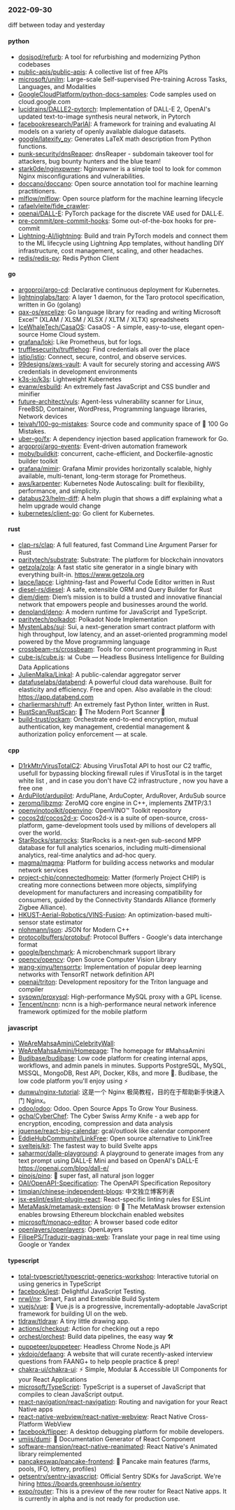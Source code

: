 ### 2022-09-30
diff between today and yesterday

#### python
* [dosisod/refurb](https://github.com/dosisod/refurb): A tool for refurbishing and modernizing Python codebases
* [public-apis/public-apis](https://github.com/public-apis/public-apis): A collective list of free APIs
* [microsoft/unilm](https://github.com/microsoft/unilm): Large-scale Self-supervised Pre-training Across Tasks, Languages, and Modalities
* [GoogleCloudPlatform/python-docs-samples](https://github.com/GoogleCloudPlatform/python-docs-samples): Code samples used on cloud.google.com
* [lucidrains/DALLE2-pytorch](https://github.com/lucidrains/DALLE2-pytorch): Implementation of DALL-E 2, OpenAI's updated text-to-image synthesis neural network, in Pytorch
* [facebookresearch/ParlAI](https://github.com/facebookresearch/ParlAI): A framework for training and evaluating AI models on a variety of openly available dialogue datasets.
* [google/latexify_py](https://github.com/google/latexify_py): Generates LaTeX math description from Python functions.
* [punk-security/dnsReaper](https://github.com/punk-security/dnsReaper): dnsReaper - subdomain takeover tool for attackers, bug bounty hunters and the blue team!
* [stark0de/nginxpwner](https://github.com/stark0de/nginxpwner): Nginxpwner is a simple tool to look for common Nginx misconfigurations and vulnerabilities.
* [doccano/doccano](https://github.com/doccano/doccano): Open source annotation tool for machine learning practitioners.
* [mlflow/mlflow](https://github.com/mlflow/mlflow): Open source platform for the machine learning lifecycle
* [rafaelvleite/fide_crawler](https://github.com/rafaelvleite/fide_crawler): 
* [openai/DALL-E](https://github.com/openai/DALL-E): PyTorch package for the discrete VAE used for DALL·E.
* [pre-commit/pre-commit-hooks](https://github.com/pre-commit/pre-commit-hooks): Some out-of-the-box hooks for pre-commit
* [Lightning-AI/lightning](https://github.com/Lightning-AI/lightning): Build and train PyTorch models and connect them to the ML lifecycle using Lightning App templates, without handling DIY infrastructure, cost management, scaling, and other headaches.
* [redis/redis-py](https://github.com/redis/redis-py): Redis Python Client

#### go
* [argoproj/argo-cd](https://github.com/argoproj/argo-cd): Declarative continuous deployment for Kubernetes.
* [lightninglabs/taro](https://github.com/lightninglabs/taro): A layer 1 daemon, for the Taro protocol specification, written in Go (golang)
* [qax-os/excelize](https://github.com/qax-os/excelize): Go language library for reading and writing Microsoft Excel™ (XLAM / XLSM / XLSX / XLTM / XLTX) spreadsheets
* [IceWhaleTech/CasaOS](https://github.com/IceWhaleTech/CasaOS): CasaOS - A simple, easy-to-use, elegant open-source Home Cloud system.
* [grafana/loki](https://github.com/grafana/loki): Like Prometheus, but for logs.
* [trufflesecurity/trufflehog](https://github.com/trufflesecurity/trufflehog): Find credentials all over the place
* [istio/istio](https://github.com/istio/istio): Connect, secure, control, and observe services.
* [99designs/aws-vault](https://github.com/99designs/aws-vault): A vault for securely storing and accessing AWS credentials in development environments
* [k3s-io/k3s](https://github.com/k3s-io/k3s): Lightweight Kubernetes
* [evanw/esbuild](https://github.com/evanw/esbuild): An extremely fast JavaScript and CSS bundler and minifier
* [future-architect/vuls](https://github.com/future-architect/vuls): Agent-less vulnerability scanner for Linux, FreeBSD, Container, WordPress, Programming language libraries, Network devices
* [teivah/100-go-mistakes](https://github.com/teivah/100-go-mistakes): Source code and community space of 📖 100 Go Mistakes.
* [uber-go/fx](https://github.com/uber-go/fx): A dependency injection based application framework for Go.
* [argoproj/argo-events](https://github.com/argoproj/argo-events): Event-driven automation framework
* [moby/buildkit](https://github.com/moby/buildkit): concurrent, cache-efficient, and Dockerfile-agnostic builder toolkit
* [grafana/mimir](https://github.com/grafana/mimir): Grafana Mimir provides horizontally scalable, highly available, multi-tenant, long-term storage for Prometheus.
* [aws/karpenter](https://github.com/aws/karpenter): Kubernetes Node Autoscaling: built for flexibility, performance, and simplicity.
* [databus23/helm-diff](https://github.com/databus23/helm-diff): A helm plugin that shows a diff explaining what a helm upgrade would change
* [kubernetes/client-go](https://github.com/kubernetes/client-go): Go client for Kubernetes.

#### rust
* [clap-rs/clap](https://github.com/clap-rs/clap): A full featured, fast Command Line Argument Parser for Rust
* [paritytech/substrate](https://github.com/paritytech/substrate): Substrate: The platform for blockchain innovators
* [getzola/zola](https://github.com/getzola/zola): A fast static site generator in a single binary with everything built-in. https://www.getzola.org
* [lapce/lapce](https://github.com/lapce/lapce): Lightning-fast and Powerful Code Editor written in Rust
* [diesel-rs/diesel](https://github.com/diesel-rs/diesel): A safe, extensible ORM and Query Builder for Rust
* [diem/diem](https://github.com/diem/diem): Diem’s mission is to build a trusted and innovative financial network that empowers people and businesses around the world.
* [denoland/deno](https://github.com/denoland/deno): A modern runtime for JavaScript and TypeScript.
* [paritytech/polkadot](https://github.com/paritytech/polkadot): Polkadot Node Implementation
* [MystenLabs/sui](https://github.com/MystenLabs/sui): Sui, a next-generation smart contract platform with high throughput, low latency, and an asset-oriented programming model powered by the Move programming language
* [crossbeam-rs/crossbeam](https://github.com/crossbeam-rs/crossbeam): Tools for concurrent programming in Rust
* [cube-js/cube.js](https://github.com/cube-js/cube.js): 📊 Cube — Headless Business Intelligence for Building Data Applications
* [JulienMalka/Linkal](https://github.com/JulienMalka/Linkal): A public-calendar aggregator server
* [datafuselabs/databend](https://github.com/datafuselabs/databend): A powerful cloud data warehouse. Built for elasticity and efficiency. Free and open. Also available in the cloud: https://app.databend.com
* [charliermarsh/ruff](https://github.com/charliermarsh/ruff): An extremely fast Python linter, written in Rust.
* [RustScan/RustScan](https://github.com/RustScan/RustScan): 🤖 The Modern Port Scanner 🤖
* [build-trust/ockam](https://github.com/build-trust/ockam): Orchestrate end-to-end encryption, mutual authentication, key management, credential management & authorization policy enforcement — at scale.

#### cpp
* [D1rkMtr/VirusTotalC2](https://github.com/D1rkMtr/VirusTotalC2): Abusing VirusTotal API to host our C2 traffic, usefull for bypassing blocking firewall rules if VirusTotal is in the target white list , and in case you don't have C2 infrastructure , now you have a free one
* [ArduPilot/ardupilot](https://github.com/ArduPilot/ardupilot): ArduPlane, ArduCopter, ArduRover, ArduSub source
* [zeromq/libzmq](https://github.com/zeromq/libzmq): ZeroMQ core engine in C++, implements ZMTP/3.1
* [openvinotoolkit/openvino](https://github.com/openvinotoolkit/openvino): OpenVINO™ Toolkit repository
* [cocos2d/cocos2d-x](https://github.com/cocos2d/cocos2d-x): Cocos2d-x is a suite of open-source, cross-platform, game-development tools used by millions of developers all over the world.
* [StarRocks/starrocks](https://github.com/StarRocks/starrocks): StarRocks is a next-gen sub-second MPP database for full analytics scenarios, including multi-dimensional analytics, real-time analytics and ad-hoc query.
* [magma/magma](https://github.com/magma/magma): Platform for building access networks and modular network services
* [project-chip/connectedhomeip](https://github.com/project-chip/connectedhomeip): Matter (formerly Project CHIP) is creating more connections between more objects, simplifying development for manufacturers and increasing compatibility for consumers, guided by the Connectivity Standards Alliance (formerly Zigbee Alliance).
* [HKUST-Aerial-Robotics/VINS-Fusion](https://github.com/HKUST-Aerial-Robotics/VINS-Fusion): An optimization-based multi-sensor state estimator
* [nlohmann/json](https://github.com/nlohmann/json): JSON for Modern C++
* [protocolbuffers/protobuf](https://github.com/protocolbuffers/protobuf): Protocol Buffers - Google's data interchange format
* [google/benchmark](https://github.com/google/benchmark): A microbenchmark support library
* [opencv/opencv](https://github.com/opencv/opencv): Open Source Computer Vision Library
* [wang-xinyu/tensorrtx](https://github.com/wang-xinyu/tensorrtx): Implementation of popular deep learning networks with TensorRT network definition API
* [openai/triton](https://github.com/openai/triton): Development repository for the Triton language and compiler
* [sysown/proxysql](https://github.com/sysown/proxysql): High-performance MySQL proxy with a GPL license.
* [Tencent/ncnn](https://github.com/Tencent/ncnn): ncnn is a high-performance neural network inference framework optimized for the mobile platform

#### javascript
* [WeAreMahsaAmini/CelebrityWall](https://github.com/WeAreMahsaAmini/CelebrityWall): 
* [WeAreMahsaAmini/Homepage](https://github.com/WeAreMahsaAmini/Homepage): The homepage for #MahsaAmini
* [Budibase/budibase](https://github.com/Budibase/budibase): Low code platform for creating internal apps, workflows, and admin panels in minutes. Supports PostgreSQL, MySQL, MSSQL, MongoDB, Rest API, Docker, K8s, and more 🚀. Budibase, the low code platform you'll enjoy using ⚡
* [dunwu/nginx-tutorial](https://github.com/dunwu/nginx-tutorial): 这是一个 Nginx 极简教程，目的在于帮助新手快速入门 Nginx。
* [odoo/odoo](https://github.com/odoo/odoo): Odoo. Open Source Apps To Grow Your Business.
* [gchq/CyberChef](https://github.com/gchq/CyberChef): The Cyber Swiss Army Knife - a web app for encryption, encoding, compression and data analysis
* [jquense/react-big-calendar](https://github.com/jquense/react-big-calendar): gcal/outlook like calendar component
* [EddieHubCommunity/LinkFree](https://github.com/EddieHubCommunity/LinkFree): Open source alternative to LinkTree
* [sveltejs/kit](https://github.com/sveltejs/kit): The fastest way to build Svelte apps
* [saharmor/dalle-playground](https://github.com/saharmor/dalle-playground): A playground to generate images from any text prompt using DALL-E Mini and based on OpenAI's DALL-E https://openai.com/blog/dall-e/
* [pinojs/pino](https://github.com/pinojs/pino): 🌲 super fast, all natural json logger
* [OAI/OpenAPI-Specification](https://github.com/OAI/OpenAPI-Specification): The OpenAPI Specification Repository
* [timqian/chinese-independent-blogs](https://github.com/timqian/chinese-independent-blogs): 中文独立博客列表
* [jsx-eslint/eslint-plugin-react](https://github.com/jsx-eslint/eslint-plugin-react): React-specific linting rules for ESLint
* [MetaMask/metamask-extension](https://github.com/MetaMask/metamask-extension): 🌐 🔌 The MetaMask browser extension enables browsing Ethereum blockchain enabled websites
* [microsoft/monaco-editor](https://github.com/microsoft/monaco-editor): A browser based code editor
* [openlayers/openlayers](https://github.com/openlayers/openlayers): OpenLayers
* [FilipePS/Traduzir-paginas-web](https://github.com/FilipePS/Traduzir-paginas-web): Translate your page in real time using Google or Yandex

#### typescript
* [total-typescript/typescript-generics-workshop](https://github.com/total-typescript/typescript-generics-workshop): Interactive tutorial on using generics in TypeScript
* [facebook/jest](https://github.com/facebook/jest): Delightful JavaScript Testing.
* [nrwl/nx](https://github.com/nrwl/nx): Smart, Fast and Extensible Build System
* [vuejs/vue](https://github.com/vuejs/vue): 🖖 Vue.js is a progressive, incrementally-adoptable JavaScript framework for building UI on the web.
* [tldraw/tldraw](https://github.com/tldraw/tldraw): A tiny little drawing app.
* [actions/checkout](https://github.com/actions/checkout): Action for checking out a repo
* [orchest/orchest](https://github.com/orchest/orchest): Build data pipelines, the easy way 🛠️
* [puppeteer/puppeteer](https://github.com/puppeteer/puppeteer): Headless Chrome Node.js API
* [ykdojo/defaang](https://github.com/ykdojo/defaang): A website that will curate recently-asked interview questions from FAANG+ to help people practice & prep!
* [chakra-ui/chakra-ui](https://github.com/chakra-ui/chakra-ui): ⚡️ Simple, Modular & Accessible UI Components for your React Applications
* [microsoft/TypeScript](https://github.com/microsoft/TypeScript): TypeScript is a superset of JavaScript that compiles to clean JavaScript output.
* [react-navigation/react-navigation](https://github.com/react-navigation/react-navigation): Routing and navigation for your React Native apps
* [react-native-webview/react-native-webview](https://github.com/react-native-webview/react-native-webview): React Native Cross-Platform WebView
* [facebook/flipper](https://github.com/facebook/flipper): A desktop debugging platform for mobile developers.
* [umijs/dumi](https://github.com/umijs/dumi): 📖 Documentation Generator of React Component
* [software-mansion/react-native-reanimated](https://github.com/software-mansion/react-native-reanimated): React Native's Animated library reimplemented
* [pancakeswap/pancake-frontend](https://github.com/pancakeswap/pancake-frontend): 🥞 Pancake main features (farms, pools, IFO, lottery, profiles)
* [getsentry/sentry-javascript](https://github.com/getsentry/sentry-javascript): Official Sentry SDKs for JavaScript. We're hiring https://boards.greenhouse.io/sentry
* [expo/router](https://github.com/expo/router): This is a preview of the new router for React Native apps. It is currently in alpha and is not ready for production use.
